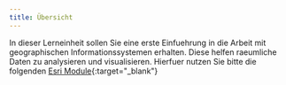 ```yaml
---
title: Übersicht
---
```


In dieser Lerneinheit sollen Sie eine erste Einfuehrung in die Arbeit mit geographischen Informationssystemen erhalten. Diese helfen raeumliche Daten zu analysieren und visualisieren. Hierfuer nutzen Sie bitte die folgenden [Esri Module](https://www.esri.com/training/catalog/5b733e9d2fad23092c930883/arcgis-online-fundamentals/){:target="_blank"}

<!--more-->
